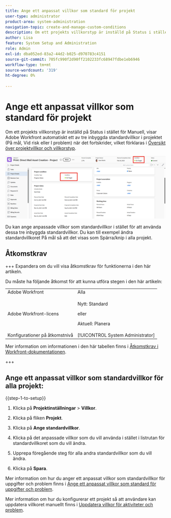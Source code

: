 ```yaml
---
title: Ange ett anpassat villkor som standard för projekt
user-type: administrator
product-area: system-administration
navigation-topic: create-and-manage-custom-conditions
description: Om ett projekts villkorstyp är inställd på Status i stället för Manuell, visar Adobe Workfront automatiskt ett av tre inbyggda standardvillkor i projektet (På mål, Vid risk eller I problem) när det fortskrider, vilket förklaras i Översikt över Projektvillkor och Villkorstyp.
author: Lisa
feature: System Setup and Administration
role: Admin
exl-id: dba052ed-83a2-44d2-b025-d970783c4151
source-git-commit: 705fc990f2d90ff2102233fc68947fdbe1eb6946
workflow-type: tm+mt
source-wordcount: '319'
ht-degree: 0%

---
```


# Ange ett anpassat villkor som standard för projekt

Om ett projekts villkorstyp är inställd på Status i stället för Manuell, visar Adobe Workfront automatiskt ett av tre inbyggda standardvillkor i projektet (På mål, Vid risk eller I problem) när det fortskrider, vilket förklaras i [Översikt över projektvillkor och villkorstyp](../../../manage-work/projects/manage-projects/project-condition-and-condition-type.md).

![Villkor i projekthuvudet och detaljer](assets/condition-of-project-0825.png)

Du kan ange anpassade villkor som standardvillkor i stället för att använda dessa tre inbyggda standardvillkor. Du kan till exempel ändra standardvillkoret På mål så att det visas som Spärra/knip i alla projekt.

## Åtkomstkrav

+++ Expandera om du vill visa åtkomstkrav för funktionerna i den här artikeln.

Du måste ha följande åtkomst för att kunna utföra stegen i den här artikeln:

<table style="table-layout:auto"> 
 <col> 
 <col> 
 <tbody> 
  <tr> 
   <td role="rowheader">Adobe Workfront</td> 
   <td>Alla</td> 
  </tr> 
  <tr> 
  <tr> 
   <td role="rowheader">Adobe Workfront-licens</td> 
   <td><p>Nytt: Standard</p>
       <p>eller</p>
       <p>Aktuell: Planera</p></td>
  </tr> 
  </tr> 
  <tr> 
   <td role="rowheader">Konfigurationer på åtkomstnivå</td> 
   <td>[!UICONTROL System Administrator]</td>
  </tr> 
 </tbody> 
</table>

Mer information om informationen i den här tabellen finns i [Åtkomstkrav i Workfront-dokumentationen](/help/quicksilver/administration-and-setup/add-users/access-levels-and-object-permissions/access-level-requirements-in-documentation.md).

+++

## Ange ett anpassat villkor som standardvillkor för alla projekt:

{{step-1-to-setup}}

1. Klicka på **Projektinställningar** > **Villkor**.

1. Klicka på fliken **Projekt**.
1. Klicka på **Ange standardvillkor**.
1. Klicka på det anpassade villkor som du vill använda i stället i listrutan för standardvillkoret som du vill ändra.
1. Upprepa föregående steg för alla andra standardvillkor som du vill ändra.
1. Klicka på **Spara**.

Mer information om hur du anger ett anpassat villkor som standardvillkor för uppgifter och problem finns i [Ange ett anpassat villkor som standard för uppgifter och problem](../../../administration-and-setup/customize-workfront/create-manage-custom-conditions/set-custom-condition-default-tasks-issues.md).

Mer information om hur du konfigurerar ett projekt så att användare kan uppdatera villkoret manuellt finns i [Uppdatera villkor för aktiviteter och problem](../../../manage-work/projects/updating-work-in-a-project/update-condition-for-tasks-and-issues.md).
